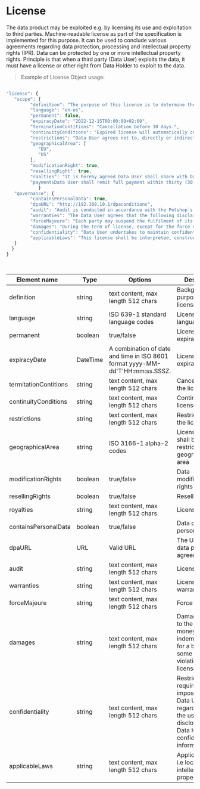 # License

The data product may be exploited e.g. by licensing its use and exploitation to third parties. Machine-readable license as part of the specification is implemented for this purpose. It can be used to conclude various agreements regarding data protection, processing and intellectual property rights (IPR). Data can be protected by one or more intellectual property rights. Principle is that when a third party (Data User) exploits the data, it must have a license or other right from Data Holder to exploit to the data.

> Example of License Object usage:


```javascript
  
"license": {
   "scope": {
         "definition": "The purpose of this license is to determine the terms and conditions applicable to the licensing of the data product, whereby Data Holder grants Data User the right to use the data.",
         "language": "en-us",
         "permanent": false,
         "expiracyDate": "2022-12-15T00:00:00+02:00",
         "terminationContitions": "Cancellation before 30 days.",
         "continuityConditions": "Expired license will automatically continued without written cancellation (termination) by Data Holder",
         "restrictions": "Data User agrees not to, directly or indirectly, participate in the unauthorized use, disclosure or conversion of any confidential information.",      
         "geographicalArea": [ 
            "EU",
            "US"
         ],
         "modificationRight": true,
         "resellingRight": true,
         "roalties": "It is hereby agreed Data User shall share with Data Holder three percent (3%) of the revenues derives and receives from the usage their BI Dashbord solutions by the End Users.",
         "paymentsData User shall remit full payment within thirty (30) days after the end of each calendar month. Taxes (VAT 24 %) are included. Invoice will be electronical",
            }
   "governance": {
         "containsPersonalData": true,
         "dpaURL": "http://192.168.10.1/dpaconditions",
         "audit": "Audit is conducted in accordance with the Petshop´s Data-audits ltd., www.petshopsdataaudits.com",
         "warranties": "The Data User agrees that the following disclaimers apply to its customers and/or other entities.",
         "forceMajeure": "Each party may suspend the fulfilment of its contractual obligations, when the said fulfilment is impossible or objectively too costly due to an unforeseeable impediment independent from the parties, such as for example: strike, boycott, lockout, fire, war (declared or not), civil war, riots and revolutions, requisitions, embargo, power blackouts, extraordinary breakage of machinery, delays in the delivery of components or raw materials.",
         "damages": "During the term of license, except for the force majeure or the Data Holders reasons, Data User is required to follow strictly in accordance with the license. If Data User wants to terminate the license early, it needs to pay a certain amount of liquidated damages.",
         "confidentiality": "Data User undertakes to maintain confidentiality as regards all information of a technical (such as, by way of a non-limiting example, drawings, tables, documentation, formulas and correspondence) and commercial nature (including contractual conditions, prices, payment conditions) gained during the performance of this license." 
         "applicableLaws": "This license shall be interpreted, construed and enforced in accordance with the law of Finland. Copyright: 2021 Mindmote Oy"
   }
  }
}

  
```
| <div style="width:150px">Element name</div>   | Type  | Options  | Description  |
|---|---|---|---|
| definition | string | text content, max length 512 chars  | Background and purpose of the license |
| language | string | ISO 639-1 standard language codes | License language |
| permanent | boolean | true/false|  License with no expiration date |
| expiracyDate | DateTime | A combination of date and time in ISO 8601 format yyyy-MM-dd'T'HH:mm:ss.SSSZ. | License expiration date |
| termitationContitions | string | text content, max length 512 chars | Cancellation of the license |
| continuityConditions | string |  text content, max length 512 chars | Continuity of the license |
| restrictions | string | text content, max length 512 chars  | Restrictions of the license |
| geographicalArea | string |  ISO 3166-1 alpha-2 codes | License right shall be restricted to the geographical area |
| modificationRights | boolean | true/false | Data modification rights |
| resellingRights | boolean | true/false | Reselling rights |
| royalties | string | text content, max length 512 chars | License royalties |
| containsPersonalData | boolean | true/false | Data contains personal data |
| dpaURL| URL| Valid URL | The URL of the data processing agreement |
| audit | string | text content, max length 512 chars | License auditing |
| warranties | string | text content, max length 512 chars | License warranties |
| forceMajeure | string | text content, max length 512 chars | Force Majeure |
| damages| string | text content, max length 512 chars | Damages refers to the sum of money (i.e. indemnifications) for a breach of some duty or violation of license right. |
| confidentiality | string | text content, max length 512 chars| Restrictions and requirements imposed on the Data User regarding e.g. the use and disclosure of the Data Holder's confidential information. |
| applicableLaws | string | text content, max length 512 chars | Applicable laws, i.e local law and intellectual property rights |
